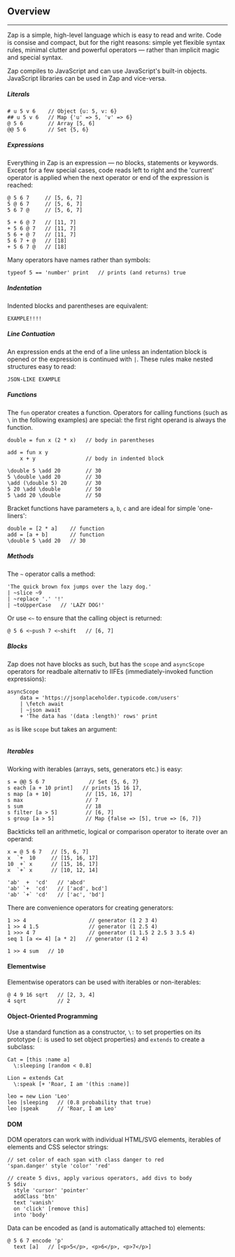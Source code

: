## Overview

---

Zap is a simple, high-level language which is easy to read and write. Code is consise and compact, but for the right reasons: simple yet flexible syntax rules, minimal clutter and powerful operators &mdash; rather than implicit magic and special syntax.

Zap compiles to JavaScript and can use JavaScript's built-in objects. JavaScript libraries can be used in Zap and vice-versa.

##### Literals

```
# u 5 v 6    // Object {u: 5, v: 6}
## u 5 v 6   // Map {'u' => 5, 'v' => 6}
@ 5 6        // Array [5, 6]
@@ 5 6       // Set {5, 6}
```

##### Expressions

Everything in Zap is an expression &mdash; no blocks, statements or keywords. Except for a few special cases, code reads left to right and the 'current' operator is applied when the next operator or end of the expression is reached:

```
@ 5 6 7     // [5, 6, 7]
5 @ 6 7     // [5, 6, 7]
5 6 7 @     // [5, 6, 7]

5 + 6 @ 7   // [11, 7]
+ 5 6 @ 7   // [11, 7]
5 6 + @ 7   // [11, 7]
5 6 7 + @   // [18]
+ 5 6 7 @   // [18]
```

Many operators have names rather than symbols:

```
typeof 5 == 'number' print   // prints (and returns) true
```

##### Indentation

Indented blocks and parentheses are equivalent:

```
EXAMPLE!!!!
```

##### Line Contuation

An expression ends at the end of a line unless an indentation block is opened or the expression is continued with `|`. These rules make nested structures easy to read:

```
JSON-LIKE EXAMPLE
```

##### Functions

The `fun` operator creates a function. Operators for calling functions (such as `\` in the following examples) are special: the first right operand is always the function.

```
double = fun x (2 * x)   // body in parentheses

add = fun x y
    x + y                // body in indented block

\double 5 \add 20        // 30
5 \double \add 20        // 30
\add (\double 5) 20      // 30
5 20 \add \double        // 50 
5 \add 20 \double        // 50 
```

Bracket functions have parameters `a`, `b`, `c` and are ideal for simple 'one-liners':

```
double = [2 * a]    // function
add = [a + b]       // function
\double 5 \add 20   // 30
```

##### Methods

The `~` operator calls a method:

```
'The quick brown fox jumps over the lazy dog.'
| ~slice ~9
| ~replace '.' '!'
| ~toUpperCase   // 'LAZY DOG!'
```

Or use `<~` to ensure that the calling object is returned:

```
@ 5 6 <~push 7 <~shift   // [6, 7]
```

##### Blocks

Zap does not have blocks as such, but has the `scope` and `asyncScope` operators for readbale alternativ to IIFEs (immediately-invoked function expressions):

```
asyncScope
    data = 'https://jsonplaceholder.typicode.com/users' 
    | \fetch await
    | ~json await
    + 'The data has '(data :length)' rows' print
```

`as` is like `scope` but takes an argument:

```

```

##### Iterables

Working with iterables (arrays, sets, generators etc.) is easy:

```
s = @@ 5 6 7              // Set {5, 6, 7}
s each [a + 10 print]   // prints 15 16 17,
s map [a + 10]           // [15, 16, 17]
s max                    // 7
s sum                    // 18
s filter [a > 5]         // [6, 7] 
s group [a > 5]          // Map {false => [5], true => [6, 7]}
```

Backticks tell an arithmetic, logical or comparison operator to iterate over an operand:

```
x = @ 5 6 7   // [5, 6, 7]
x  `+  10     // [15, 16, 17]       
10  +` x      // [15, 16, 17]
x  `+` x      // [10, 12, 14]

'ab'  +  'cd'   // 'abcd'
'ab' `+  'cd'   // ['acd', bcd']
'ab' `+` 'cd'   // ['ac', 'bd']
```

There are convenience operators for creating generators:

```
1 >> 4                    // generator (1 2 3 4)
1 >> 4 1.5                // generator (1 2.5 4)
1 >>> 4 7                 // generator (1 1.5 2 2.5 3 3.5 4)
seq 1 [a <= 4] [a * 2]   // generator (1 2 4)

1 >> 4 sum   // 10
```

#### Elementwise

Elementwise operators can be used with iterables or non-iterables:

```
@ 4 9 16 sqrt   // [2, 3, 4]
4 sqrt          // 2
```

#### Object-Oriented Programming

Use a standard function as a constructor, `\:` to set properties on its prototype (`:` is used to set object properties) and `extends` to create a subclass:

```
Cat = [this :name a]
  \:sleeping [random < 0.8]

Lion = extends Cat
  \:speak [+ 'Roar, I am '(this :name)]

leo = new Lion 'Leo'
leo |sleeping   // (0.8 probability that true)
leo |speak      // 'Roar, I am Leo'
```

#### DOM

DOM operators can work with individual HTML/SVG elements, iterables of elements and CSS selector strings:

```
// set color of each span with class danger to red
'span.danger' style 'color' 'red'      

// create 5 divs, apply various operators, add divs to body
5 $div 
  style 'cursor' 'pointer'
  addClass 'btn'
  text 'vanish'
  on 'click' [remove this]
  into 'body'
```

Data can be encoded as (and is automatically attached to) elements: 

```
@ 5 6 7 encode 'p'
  text [a]   // [<p>5</p>, <p>6</p>, <p>7</p>] 
```